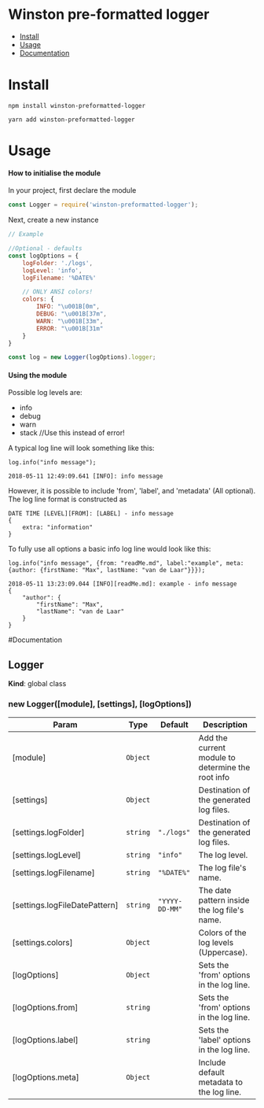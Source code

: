 # Winston pre-formatted logger

<ul>
    <li><a href="#install">Install</a></li>
    <li><a href="#usage">Usage</a></li>
    <li><a href="#documentation">Documentation</a></li>
</ul>

<a name="install"></a>
# Install
`npm install winston-preformatted-logger`

`yarn add winston-preformatted-logger`

<a name="usage"></a>
# Usage

#### How to initialise the module

In your project, first declare the module
```javascript 1.8
const Logger = require('winston-preformatted-logger');
```

Next, create a new instance
```javascript 1.8
// Example

//Optional - defaults
const logOptions = {
    logFolder: './logs',
    logLevel: 'info',
    logFilename: '%DATE%'

    // ONLY ANSI colors!
    colors: {
        INFO: "\u001B[0m",
        DEBUG: "\u001B[37m",
        WARN: "\u001B[33m",
        ERROR: "\u001B[31m"
    }
}

const log = new Logger(logOptions).logger;
```

#### Using the module
Possible log levels are:

* info
* debug
* warn
* stack //Use this instead of error!

A typical log line will look something like this:
```
log.info("info message");

2018-05-11 12:49:09.641 [INFO]: info message
```
However, it is possible to include 'from', 'label', and 'metadata' (All optional). The log line format is constructed as
```
DATE TIME [LEVEL][FROM]: [LABEL] - info message
{
    extra: "information"
}
```
To fully use all options a basic info log line would look like this:
```
log.info("info message", {from: "readMe.md", label:"example", meta: {author: {firstName: "Max", lastName: "van de Laar"}}});

2018-05-11 13:23:09.044 [INFO][readMe.md]: example - info message
{
    "author": {
        "firstName": "Max",
        "lastName": "van de Laar"
    }
}
```

<a name="documentation"></a>
#Documentation
<a name="Logger"></a>

## Logger
**Kind**: global class  
<a name="new_Logger_new"></a>

### new Logger([module], [settings], [logOptions])

| Param | Type | Default | Description |
| --- | --- | --- | --- |
| [module] | <code>Object</code> |  | Add the current module to determine the root info |
| [settings] | <code>Object</code> |  | Destination of the generated log files. |
| [settings.logFolder] | <code>string</code> | <code>&quot;./logs&quot;</code> | Destination of the generated log files. |
| [settings.logLevel] | <code>string</code> | <code>&quot;info&quot;</code> | The log level. |
| [settings.logFilename] | <code>string</code> | <code>&quot;%DATE%&quot;</code> | The log file's name. |
| [settings.logFileDatePattern] | <code>string</code> | <code>&quot;YYYY-DD-MM&quot;</code> | The date pattern inside the log file's name. |
| [settings.colors] | <code>Object</code> |  | Colors of the log levels (Uppercase). |
| [logOptions] | <code>Object</code> |  | Sets the 'from' options in the log line. |
| [logOptions.from] | <code>string</code> |  | Sets the 'from' options in the log line. |
| [logOptions.label] | <code>string</code> |  | Sets the 'label' options in the log line. |
| [logOptions.meta] | <code>Object</code> |  | Include default metadata to the log line. |

